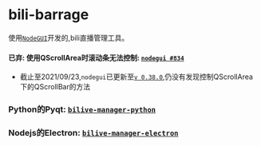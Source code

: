 # bili-barrage
使用[`NodeGUI`](https://github.com/nodegui/nodegui)开发的,bili直播管理工具。

#### 已弃: 使用QScrollArea时滚动条无法控制: [`nodegui #834`](https://github.com/nodegui/nodegui/issues/834)

- 截止至2021/09/23,`nodegui`已更新至[`v 0.38.0`](https://github.com/nodegui/nodegui/releases/tag/v0.38.0),仍没有发现控制QScrollArea下的QScrollBar的方法

### Python的Pyqt: [`bilive-manager-python`](https://github.com/vinoxm/bilive-manager-python)

### Nodejs的Electron: [`bilive-manager-electron`](https://github.com/vinoxm/bilive-manager-electron)
